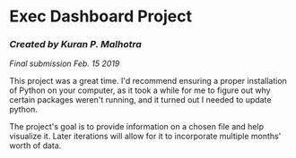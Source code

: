 # Exec Dashboard Project

<i><h3>Created by Kuran P. Malhotra</h3></i>
<i><p>Final submission Feb. 15 2019</p></i>

This project was a great time. I'd recommend ensuring a proper installation of Python on your computer, as it took a while for me to figure out why certain packages weren't running, and it turned out I needed to update python. 

The project's goal is to provide information on a chosen file and help visualize it. Later iterations will allow for it to incorporate multiple months' worth of data.
